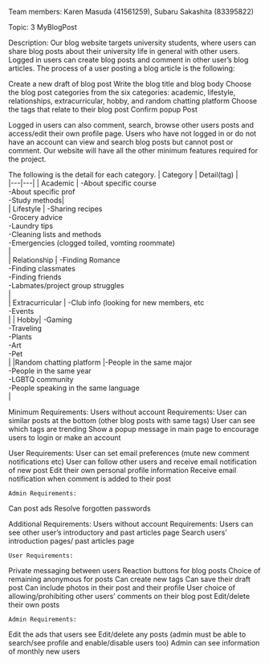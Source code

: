 Team members: Karen Masuda (41561259), Subaru Sakashita (83395822)

Topic: 3 MyBlogPost 

Description: 
Our blog website targets university students, where users can share blog posts about their university life in general with other users. Logged in users can create blog posts and comment in other user’s blog articles. The process of a user posting a blog article is the following:

Create a new draft of blog post
Write the blog title and blog body
Choose the blog post categories from the six categories: academic, lifestyle, relationships, extracurricular, hobby, and random chatting platform
Choose the tags that relate to their blog post
Confirm popup 
Post 

Logged in users can also comment, search, browse other users posts and access/edit their own profile page. Users who have not logged in or do not have an account can view and search blog posts but cannot post or comment. Our website will have all the other minimum features required for the project.

The following is the detail for each category. 
| Category  |  Detail(tag) |   
|---|---|
| Academic  | -About specific course<br> -About specific prof <br> -Study methods|   
| Lifestyle  | -Sharing recipes<br> -Grocery advice<br> -Laundry tips <br> -Cleaning lists and methods<br> -Emergencies (clogged toiled, vomting roommate)<br>  |   
| Relationship  | -Finding Romance<br> -Finding classmates<br> -Finding friends<br> -Labmates/project group struggles<br>   |  
| Extracurricular | -Club info (looking for new members, etc<br> -Events<br> | 
| Hobby| -Gaming<br>  -Traveling<br> -Plants<br> -Art<br> -Pet<br>   |
|Random chatting platform |-People in the same major<br> -People in the same year<br> -LGBTQ community<br> -People speaking in the same language<br>|



Minimum Requirements:
	Users without account Requirements:
User can similar posts at the bottom (other blog posts with same tags)
User can see which tags are trending
Show a popup message in main page to encourage users to login or make an account

User Requirements:
User can set email preferences (mute new comment notifications etc)
User can follow other users and receive email notification of new post
Edit their own personal profile information
Receive email notification when comment is added to their post

	Admin Requirements:
Can post ads
Resolve forgotten passwords 


Additional Requirements: 
	Users without account Requirements:
Users can see other user’s introductory and past articles page
Search users’ introduction pages/ past articles page

	User Requirements:
Private messaging between users
Reaction buttons for blog posts
Choice of remaining anonymous for posts
Can create new tags 
Can save their draft post 
Can include photos in their post and their profile
User choice of allowing/prohibiting other users’ comments on their blog post 
Edit/delete their own posts

	Admin Requirements: 
Edit the ads that users see
Edit/delete any posts
(admin must be able to search/see profile and enable/disable users too)
Admin can see information of monthly new users 



